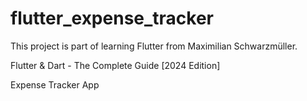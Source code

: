 # flutter_expense_tracker

This project is part of learning Flutter from Maximilian Schwarzmüller.

Flutter & Dart - The Complete Guide [2024 Edition]

Expense Tracker App
